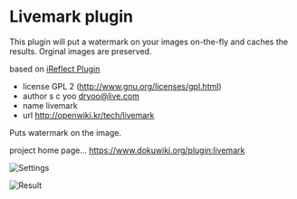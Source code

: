 Livemark plugin
===============

This plugin will put a watermark on your images on-the-fly and caches the results. Orginal images are preserved.


based on [iReflect Plugin]( https://github.com/i-net-software/dokuwiki-plugin-reflect)

  - license    GPL 2 (http://www.gnu.org/licenses/gpl.html)
  - author     s c yoo <dryoo@live.com>
  - name   livemark
  - url    http://openwiki.kr/tech/livemark

Puts watermark on the image.

project home page... https://www.dokuwiki.org/plugin:livemark


![Settings](http://i.imgur.com/pcJP2DX.jpg)



![Result](http://i.imgur.com/3cJsTfL.jpg)
